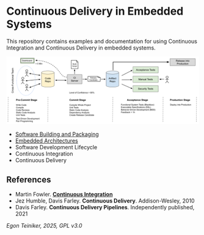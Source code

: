 # Continuous Delivery in Embedded Systems

This repository contains examples and documentation for using Continuous Integration and Continuous Delivery in embedded systems.

![CI/CD Process](figures/CI_CD%20Process.png)

* [Software Building and Packaging](build-process/)
* [Embedded Architectures](embedded-architectures/)
* Software Development Lifecycle
* Continuous Integration
* Continuous Delivery


## References

* Martin Fowler. [**Continuous Integration**](http://martinfowler.com/articles)
* Jez Humble, Davis Farley. **Continuous Delivery**. Addison-Wesley, 2010
* Davis Farley. **Continuous Delivery Pipelines**. Independently published, 2021

_Egon Teiniker, 2025, GPL v3.0_
